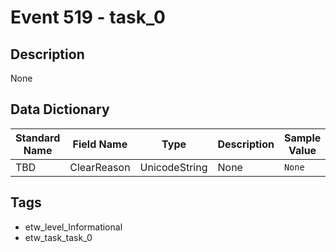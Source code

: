 # Event 519 - task_0

## Description
None

## Data Dictionary
|Standard Name|Field Name|Type|Description|Sample Value|
|---|---|---|---|---|
|TBD|ClearReason|UnicodeString|None|`None`|

## Tags
* etw_level_Informational
* etw_task_task_0